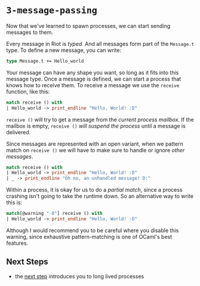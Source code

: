 # `3-message-passing`

Now that we've learned to spawn processes, we can start sending messages to
them.

Every message in Riot is _typed_. And all messages form part of the `Message.t`
type. To define a new message, you can write:

```ocaml
type Message.t += Hello_world
```

Your message can have any shape you want, so long as it fits into this message
type. Once a message is defined, we can start a process that knows how to
receive them. To receive a message we use the `receive` function, like this:

```ocaml
match receive () with
| Hello_world -> print_endline "Hello, World! :D"
```

`receive ()` will try to get a message from the _current process mailbox_. If
the mailbox is empty, `receive ()` _will suspend the process_ until a message
is delivered.

Since messages are represented with an open variant, when we pattern match on
`receive ()` we will have to make sure to handle or ignore _other messages_.

```ocaml
match receive () with
| Hello_world -> print_endline "Hello, World! :D"
| _ -> print_endline "Oh no, an unhandled message! D:"
```

Within a process, it is okay for us to do a _partial match_, since a process crashing isn't going to take the runtime down. So an alternative way to write this is:

```ocaml
match[@warning "-8"] receive () with
| Hello_world -> print_endline "Hello, World! :D"
```

Although I would recommend you to be careful where you disable this warning,
since exhaustive pattern-matching is one of OCaml's best features.

## Next Steps

* the [next step](../4-long-lived-processes/) introduces you to long lived processes

